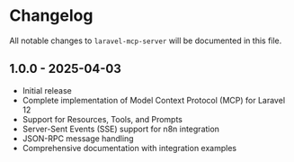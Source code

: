 # Changelog

All notable changes to `laravel-mcp-server` will be documented in this file.

## 1.0.0 - 2025-04-03

- Initial release
- Complete implementation of Model Context Protocol (MCP) for Laravel 12
- Support for Resources, Tools, and Prompts
- Server-Sent Events (SSE) support for n8n integration
- JSON-RPC message handling
- Comprehensive documentation with integration examples